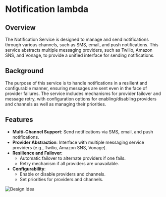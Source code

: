 # Notification lambda

## Overview

The Notification Service is designed to manage and send notifications through various channels, such as SMS, email, and push notifications. This service abstracts multiple messaging providers, such as Twilio, Amazon SNS, and Vonage, to provide a unified interface for sending notifications.

## Background

The purpose of this service is to handle notifications in a resilient and configurable manner, ensuring messages are sent even in the face of provider failures. The service includes mechanisms for provider failover and message retry, with configuration options for enabling/disabling providers and channels as well as managing their priorities.

## Features

- **Multi-Channel Support**: Send notifications via SMS, email, and push notifications.
- **Provider Abstraction**: Interface with multiple messaging service providers (e.g., Twilio, Amazon SNS, Vonage).
- **Resilience and Failover**:
    - Automatic failover to alternate providers if one fails.
    - Retry mechanism if all providers are unavailable.
- **Configurability**:
    - Enable or disable providers and channels.
    - Set priorities for providers and channels.

![Design Idea](idea.png)